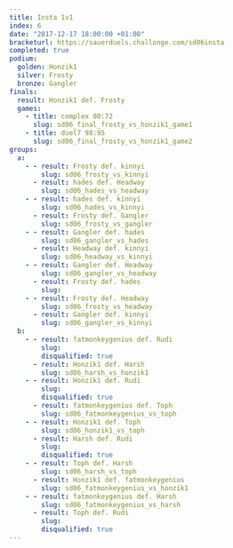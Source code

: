 ```yaml
---
title: Insta 1v1
index: 6
date: "2017-12-17 18:00:00 +01:00"
bracketurl: https://sauerduels.challonge.com/sd06insta
completed: true
podium:
  golden: Honzik1
  silver: Frosty
  bronze: Gangler
finals:
  result: Honzik1 def. Frosty
  games:
    - title: complex 80:72
      slug: sd06_final_frosty_vs_honzik1_game1
    - title: duel7 98:95
      slug: sd06_final_frosty_vs_honzik1_game2
groups:
  a:
    - - result: Frosty def. kinnyi
        slug: sd06_frosty_vs_kinnyi
      - result: hades def. Headway
        slug: sd06_hades_vs_headway
    - - result: hades def. kinnyi
        slug: sd06_hades_vs_kinnyi
      - result: Frosty def. Gangler
        slug: sd06_frosty_vs_gangler
    - - result: Gangler def. hades
        slug: sd06_gangler_vs_hades
      - result: Headway def. kinnyi
        slug: sd06_headway_vs_kinnyi
    - - result: Gangler def. Headway
        slug: sd06_gangler_vs_headway
      - result: Frosty def. hades
        slug:
    - - result: Frosty def. Headway
        slug: sd06_frosty_vs_headway
      - result: Gangler def. kinnyi
        slug: sd06_gangler_vs_kinnyi
  b:
    - - result: fatmonkeygenius def. Rudi
        slug:
        disqualified: true
      - result: Honzik1 def. Harsh
        slug: sd06_harsh_vs_honzik1
    - - result: Honzik1 def. Rudi
        slug:
        disqualified: true
      - result: fatmonkeygenius def. Toph
        slug: sd06_fatmonkeygenius_vs_toph
    - - result: Honzik1 def. Toph
        slug: sd06_honzik1_vs_toph
      - result: Harsh def. Rudi
        slug:
        disqualified: true
    - - result: Toph def. Harsh
        slug: sd06_harsh_vs_toph
      - result: Honzik1 def. fatmonkeygenius
        slug: sd06_fatmonkeygenius_vs_honzik1
    - - result: fatmonkeygenius def. Harsh
        slug: sd06_fatmonkeygenius_vs_harsh
      - result: Toph def. Rudi
        slug:
        disqualified: true
---
```

